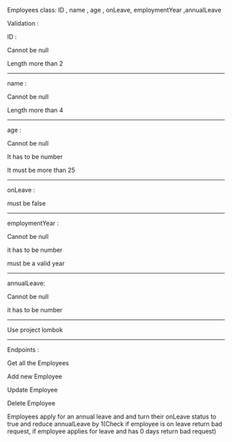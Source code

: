 
Employees class: ID , name , age , onLeave, employmentYear ,annualLeave

Validation : 

ID :

Cannot be null


Length more than 2


----------



name :



Cannot be null


Length more than 4


----------



age :



Cannot be null


It has to be number


It must be more than 25


----------



onLeave :



must be false



----------


employmentYear :





Cannot be null


it has to be number


must be a valid year


----------



annualLeave:





Cannot be null


it has to be number


----------



Use project lombok











----------






Endpoints : 


Get all the Employees 


Add new Employee 


Update Employee 


Delete Employee






Employees apply for an annual leave and and turn their onLeave status to true and reduce annualLeave by 1(Check if employee is on leave return bad request, if employee applies for leave and has 0 days return bad request)
